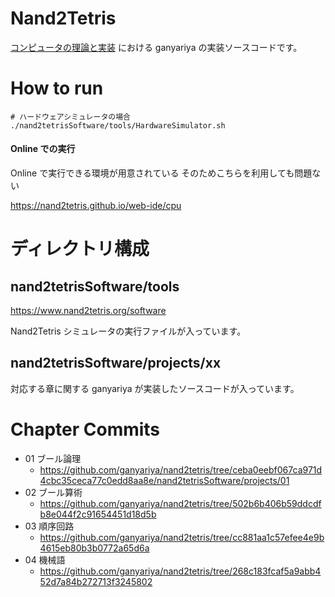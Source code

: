 
# Nand2Tetris

[コンピュータの理論と実装](https://www.oreilly.co.jp/books/9784873117126/) における ganyariya の実装ソースコードです。

# How to run

```shell
# ハードウェアシミュレータの場合
./nand2tetrisSoftware/tools/HardwareSimulator.sh
```

#### Online での実行

Online で実行できる環境が用意されている
そのためこちらを利用しても問題ない

https://nand2tetris.github.io/web-ide/cpu

# ディレクトリ構成

## nand2tetrisSoftware/tools

https://www.nand2tetris.org/software

Nand2Tetris シミュレータの実行ファイルが入っています。


## nand2tetrisSoftware/projects/xx

対応する章に関する ganyariya が実装したソースコードが入っています。

# Chapter Commits

- 01 ブール論理
  - https://github.com/ganyariya/nand2tetris/tree/ceba0eebf067ca971d4cbc35ceca77c0edd8aa8e/nand2tetrisSoftware/projects/01
- 02 ブール算術
  - https://github.com/ganyariya/nand2tetris/tree/502b6b406b59ddcdfb8e044f2c91654451d18d5b
- 03 順序回路
  - https://github.com/ganyariya/nand2tetris/tree/cc881aa1c57efee4e9b4615eb80b3b0772a65d6a
- 04 機械語
  - https://github.com/ganyariya/nand2tetris/tree/268c183fcaf5a9abb452d7a84b272713f3245802

